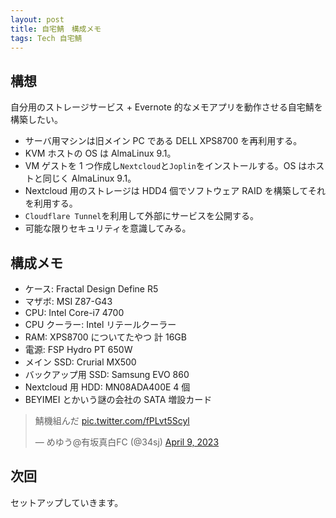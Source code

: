 ```yaml
---
layout: post
title: 自宅鯖　構成メモ
tags: Tech 自宅鯖
---
```


## 構想

自分用のストレージサービス + Evernote 的なメモアプリを動作させる自宅鯖を構築したい。

- サーバ用マシンは旧メイン PC である DELL XPS8700 を再利用する。
- KVM ホストの OS は AlmaLinux 9.1。
- VM ゲストを 1 つ作成し`Nextcloud`と`Joplin`をインストールする。OS はホストと同じく AlmaLinux 9.1。
- Nextcloud 用のストレージは HDD4 個でソフトウェア RAID を構築してそれを利用する。
- `Cloudflare Tunnel`を利用して外部にサービスを公開する。
- 可能な限りセキュリティを意識してみる。

## 構成メモ

- ケース: Fractal Design Define R5
- マザボ: MSI Z87-G43
- CPU: Intel Core-i7 4700
- CPU クーラー: Intel リテールクーラー
- RAM: XPS8700 についてたやつ 計 16GB
- 電源: FSP Hydro PT 650W
- メイン SSD: Crurial MX500
- バックアップ用 SSD: Samsung EVO 860
- Nextcloud 用 HDD: MN08ADA400E 4 個
- BEYIMEI とかいう謎の会社の SATA 増設カード

<blockquote class="twitter-tweet"><p lang="ja" dir="ltr">鯖機組んだ <a href="https://t.co/fPLvt5Scyl">pic.twitter.com/fPLvt5Scyl</a></p>&mdash; めゆう@有坂真白FC (@34sj) <a href="https://twitter.com/34sj/status/1645041166210187264?ref_src=twsrc%5Etfw">April 9, 2023</a></blockquote> <script async src="https://platform.twitter.com/widgets.js" charset="utf-8"></script>

## 次回

セットアップしていきます。
